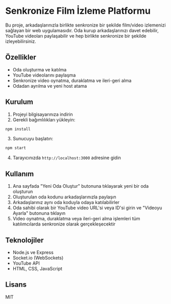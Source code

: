 # Senkronize Film İzleme Platformu

Bu proje, arkadaşlarınızla birlikte senkronize bir şekilde film/video izlemenizi sağlayan bir web uygulamasıdır. Oda kurup arkadaşlarınızı davet edebilir, YouTube videoları paylaşabilir ve hep birlikte senkronize bir şekilde izleyebilirsiniz.

## Özellikler

- Oda oluşturma ve katılma
- YouTube videolarını paylaşma
- Senkronize video oynatma, duraklatma ve ileri-geri alma
- Odadan ayrılma ve yeni host atama

## Kurulum

1. Projeyi bilgisayarınıza indirin
2. Gerekli bağımlılıkları yükleyin:

```bash
npm install
```

3. Sunucuyu başlatın:

```bash
npm start
```

4. Tarayıcınızda `http://localhost:3000` adresine gidin

## Kullanım

1. Ana sayfada "Yeni Oda Oluştur" butonuna tıklayarak yeni bir oda oluşturun
2. Oluşturulan oda kodunu arkadaşlarınızla paylaşın
3. Arkadaşlarınız aynı oda koduyla odaya katılabilirler
4. Oda sahibi olarak bir YouTube video URL'si veya ID'si girin ve "Videoyu Ayarla" butonuna tıklayın
5. Video oynatma, duraklatma veya ileri-geri alma işlemleri tüm katılımcılarda senkronize olarak gerçekleşecektir

## Teknolojiler

- Node.js ve Express
- Socket.io (WebSockets)
- YouTube API
- HTML, CSS, JavaScript

## Lisans

MIT
